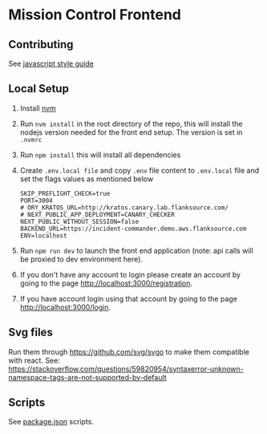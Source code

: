 # Mission Control Frontend

## Contributing

See [javascript style guide](https://github.com/flanksource/style-guide/blob/master/docs/front-end.md)

## Local Setup

1. Install [nvm](https://github.com/nvm-sh/nvm)
2. Run `nvm install` in the root directory of the repo, this will install the nodejs version needed for the front end setup. The version is set in `.nvmrc`
3. Run `npm install` this will install all dependencies
4. Create `.env.local file` and copy `.env` file content to `.env.local` file and set the flags values as mentioned below

   ```
   SKIP_PREFLIGHT_CHECK=true
   PORT=3004
   # ORY_KRATOS_URL=http://kratos.canary.lab.flanksource.com/
   # NEXT_PUBLIC_APP_DEPLOYMENT=CANARY_CHECKER
   NEXT_PUBLIC_WITHOUT_SESSION=false
   BACKEND_URL=https://incident-commander.demo.aws.flanksource.com
   ENV=localhost

   ```

5. Run `npm run dev` to launch the front end application (note: api calls will be proxied to dev environment here).
6. If you don't have any account to login please create an account by going to the page [http://localhost:3000/registration](http://localhost:3000/registration).
7. If you have account login using that account by going to the page [http://localhost:3000/login](http://localhost:3000/login).

## Svg files

Run them through https://github.com/svg/svgo to make them compatible with react.
See: https://stackoverflow.com/questions/59820954/syntaxerror-unknown-namespace-tags-are-not-supported-by-default

## Scripts

See [package.json](https://github.com/flanksource/flanksource-ui/blob/chore%2Fdeps-update-cleanup/package.json) scripts.
